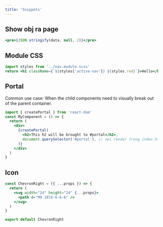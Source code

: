```yaml
---
title: 'Snippets'
---
```


## Show obj ra page

```jsx
<pre>{JSON.stringify(data, null, 2)}</pre>
```

## Module CSS

```jsx
import styles from '../nav.module.scss'
return <h1 className={`${styles['active-nav']} ${styles.red}`}>Hello</h1>
```

## Portal

Common use case: When the child components need to visually break out of the parent container.

```jsx
import { createPortal } from 'react-dom'
const MyComponent = () => {
  return (
    <div>
      {createPortal(
        <h2>This h2 will be brought to #portal</h2>,
        document.querySelector('#portal'), // nơi render trong index.html
      )}
    </div>
  )
}
```

## Icon

```jsx title='ChevronRight.tsx'
const ChevronRight = ({ ...props }) => {
  return (
    <svg width="24" height="24" {...props}>
      <path d="M9 18l6-6-6-6" />
    </svg>
  )
}

export default ChevronRight
```
